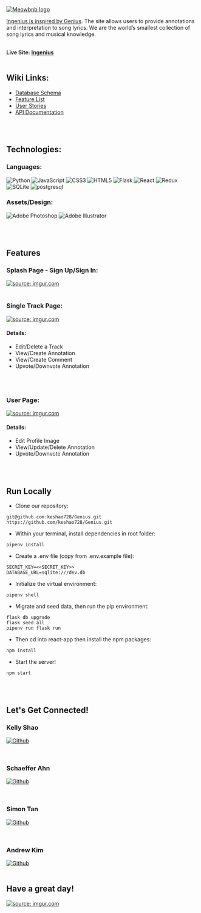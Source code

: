 <a href="https://drive.google.com/uc?export=view&id=1Ny5QO7F3UWUmmYPgb6Long-PNtxa5YJb"><img src="https://drive.google.com/uc?export=view&id=1Ny5QO7F3UWUmmYPgb6Long-PNtxa5YJb" title="Meowbnb logo" />

Ingenius is inspired by [Genius](https://genius.com/). The site allows users to provide annotations and interpretation to song lyrics. We are the world’s smallest collection of song lyrics and musical knowledge.
<br>
<br>

**Live Site: [Ingenius](https://geniuskelly-fries.onrender.com/)**
<br>
<br>

<h2>Wiki Links:</h2>

- [Database Schema](https://github.com/keshao728/Genius/wiki/Database-Schema-Design)
- [Feature List](https://github.com/keshao728/Genius/wiki/MVP-Feature-List)
- [User Stories](https://github.com/keshao728/Genius/wiki/User-Stories)
- [API Documentation](https://github.com/keshao728/Genius/wiki/API-Routes)
<br>
<br>

<h2>Technologies:</h2>

<h3> Languages: </h3>

![Python](https://img.shields.io/badge/python-3670A0?style=for-the-badge&logo=python&logoColor=ffdd54)
![JavaScript](https://img.shields.io/badge/javascript-%23323330.svg?style=for-the-badge&logo=javascript&logoColor=%23F7DF1E)
![CSS3](https://img.shields.io/badge/css3-%231572B6.svg?style=for-the-badge&logo=css3&logoColor=white)
![HTML5](https://img.shields.io/badge/html5-%23E34F26.svg?style=for-the-badge&logo=html5&logoColor=white)
![Flask](https://img.shields.io/badge/flask-%23000.svg?style=for-the-badge&logo=flask&logoColor=white)
![React](https://img.shields.io/badge/react-%2320232a.svg?style=for-the-badge&logo=react&logoColor=%2361DAFB)
![Redux](https://img.shields.io/badge/redux-%23593d88.svg?style=for-the-badge&logo=redux&logoColor=white)
![SQLite](https://img.shields.io/badge/sqlite-%2307405e.svg?style=for-the-badge&logo=sqlite&logoColor=white)
![postgresql](https://img.shields.io/badge/PostgreSQL-4169E1?style=for-the-badge&logo=PostgreSQL&logoColor=white)

<h3> Assets/Design: </h3>
  
![Adobe Photoshop](https://img.shields.io/badge/adobe%20photoshop-%2331A8FF.svg?style=for-the-badge&logo=adobe%20photoshop&logoColor=white)
![Adobe Illustrator](https://img.shields.io/badge/adobe%20illustrator-%23FF9A00.svg?style=for-the-badge&logo=adobe%20illustrator&logoColor=white)

<br>
<br>

<h2> Features </h2>

<h3> Splash Page - Sign Up/Sign In:</h3>
<a href="https://imgur.com/6pe3dEs"><img src="https://i.imgur.com/6pe3dEs.gif" title="source: imgur.com" /></a>

<br>
<br>

<h3> Single Track Page:</h3>
<a href="https://imgur.com/aRR2X7P"><img src="https://i.imgur.com/aRR2X7P.gif" title="source: imgur.com" /></a>
<h4>Details: </h4>
<ul>
<li> Edit/Delete a Track </li>
<li> View/Create Annotation </li>
<li> View/Create Comment </li>
<li> Upvote/Downvote Annotation </li>
</ul>
<br>
<br>

<h3> User Page:</h3>
<a href="https://imgur.com/joFTxZx"><img src="https://i.imgur.com/joFTxZx.gif" title="source: imgur.com" /></a>
<h4>Details: </h4>
<ul>
<li> Edit Profile Image </li>
<li> View/Update/Delete Annotation </li>
<li> Upvote/Downvote Annotation </li>
</ul>
<br>
<br>


<h2> Run Locally </h2>

- Clone our repository:
```
git@github.com:keshao728/Genius.git
https://github.com/keshao728/Genius.git
```
- Within your terminal, install dependencies in root folder:
```
pipenv install
```
- Create a .env file (copy from .env.example file):
```
SECRET_KEY=<<SECRET_KEY>>
DATABASE_URL=sqlite:///dev.db
```
- Initialize the virtual environment:
```
pipenv shell
```
- Migrate and seed data, then run the pip environment:
```
flask db upgrade
flask seed all
pipenv run flask run
```
- Then cd into react-app then install the npm packages:
```
npm install
```
- Start the server!
```
npm start
```
<br>
<br>

<h2> Let's Get Connected! </h2>
<div>
<h3> Kelly Shao </h3>
<a href="https://github.com/keshao728"  target="_blank">

![Github](https://img.shields.io/badge/github-%230077B5.svg?style=for-the-badge&logo=github&logoColor=white)
</a>
</div>


<br>
<h3> Schaeffer Ahn </h3>


<a href="https://github.com/Schaeffy"  target="_blank">

![Github](https://img.shields.io/badge/github-%230077B5.svg?style=for-the-badge&logo=github&logoColor=white)
</a>

<br>
<h3> Simon Tan </h3>

<a href="https://github.com/SimonMTan"  target="_blank">

![Github](https://img.shields.io/badge/github-%230077B5.svg?style=for-the-badge&logo=github&logoColor=white)
</a>

<br>
<h3> Andrew Kim </h3>

<a href="https://github.com/k-rewd"  target="_blank">

![Github](https://img.shields.io/badge/github-%230077B5.svg?style=for-the-badge&logo=github&logoColor=white)
</a>
<br>
<br>
<h2> Have a great day! </h2>
<a href="https://imgur.com/nVjEQNZ"><img src="https://i.imgur.com/nVjEQNZ.png" title="source: imgur.com" /></a>
